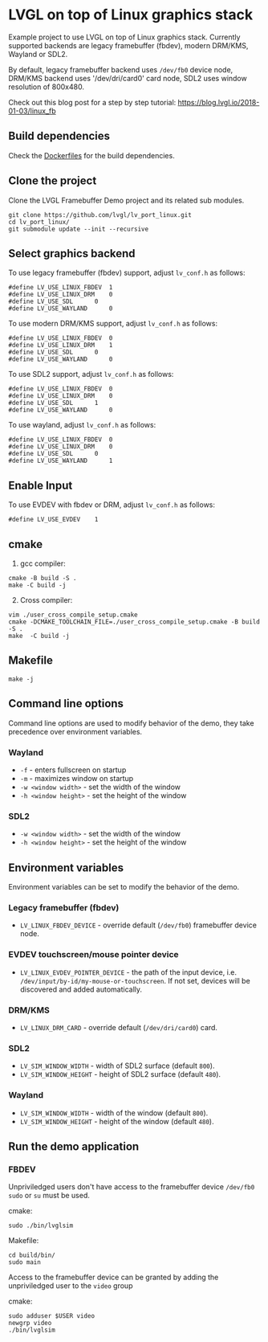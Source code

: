 # LVGL on top of Linux graphics stack

Example project to use LVGL on top of Linux graphics stack.
Currently supported backends are legacy framebuffer
(fbdev), modern DRM/KMS, Wayland or SDL2.

By default, legacy framebuffer backend uses `/dev/fb0` device node,
DRM/KMS backend uses '/dev/dri/card0' card node, SDL2 uses window
resolution of 800x480.

Check out this blog post for a step by step tutorial:
https://blog.lvgl.io/2018-01-03/linux_fb

## Build dependencies
Check the [Dockerfiles](docker/) for the build dependencies.  

## Clone the project

Clone the LVGL Framebuffer Demo project and its related sub modules.

```
git clone https://github.com/lvgl/lv_port_linux.git
cd lv_port_linux/
git submodule update --init --recursive
```

## Select graphics backend

To use legacy framebuffer (fbdev) support, adjust `lv_conf.h` as follows:
```
#define LV_USE_LINUX_FBDEV	1
#define LV_USE_LINUX_DRM	0
#define LV_USE_SDL		0
#define LV_USE_WAYLAND		0
```

To use modern DRM/KMS support, adjust `lv_conf.h` as follows:
```
#define LV_USE_LINUX_FBDEV	0
#define LV_USE_LINUX_DRM	1
#define LV_USE_SDL		0
#define LV_USE_WAYLAND		0
```

To use SDL2 support, adjust `lv_conf.h` as follows:
```
#define LV_USE_LINUX_FBDEV	0
#define LV_USE_LINUX_DRM	0
#define LV_USE_SDL		1
#define LV_USE_WAYLAND		0
```


To use wayland, adjust `lv_conf.h` as follows:
```
#define LV_USE_LINUX_FBDEV	0
#define LV_USE_LINUX_DRM	0
#define LV_USE_SDL		0
#define LV_USE_WAYLAND		1
```

## Enable Input

To use EVDEV with fbdev or DRM, adjust `lv_conf.h` as follows:
```
#define LV_USE_EVDEV	1
```


## cmake

1. gcc compiler:

```
cmake -B build -S .
make -C build -j
```
2. Cross compiler:

```
vim ./user_cross_compile_setup.cmake
cmake -DCMAKE_TOOLCHAIN_FILE=./user_cross_compile_setup.cmake -B build -S .
make  -C build -j
```

## Makefile

```
make -j
```

## Command line options

Command line options are used to modify behavior of the demo, they take precedence over environment variables.

### Wayland

- `-f` - enters fullscreen on startup
- `-m` - maximizes window on startup
- `-w <window width>` - set the width of the window
- `-h <window height>` - set the height of the window

### SDL2

- `-w <window width>` - set the width of the window
- `-h <window height>` - set the height of the window

## Environment variables

Environment variables can be set to modify the behavior of the demo.

### Legacy framebuffer (fbdev)

- `LV_LINUX_FBDEV_DEVICE` - override default (`/dev/fb0`) framebuffer device node.


### EVDEV touchscreen/mouse pointer device

- `LV_LINUX_EVDEV_POINTER_DEVICE` - the path of the input device, i.e.
  `/dev/input/by-id/my-mouse-or-touchscreen`. If not set, devices will
  be discovered and added automatically.

### DRM/KMS

- `LV_LINUX_DRM_CARD` - override default (`/dev/dri/card0`) card.

### SDL2

- `LV_SIM_WINDOW_WIDTH` - width of SDL2 surface (default `800`).
- `LV_SIM_WINDOW_HEIGHT` - height of SDL2 surface (default `480`).

### Wayland

- `LV_SIM_WINDOW_WIDTH` - width of the window (default `800`).
- `LV_SIM_WINDOW_HEIGHT` - height of the window (default `480`).


## Run the demo application

### FBDEV

Unpriviledged users don't have access to the framebuffer device `/dev/fb0`
`sudo` or `su` must be used.

cmake:
```
sudo ./bin/lvglsim
```

Makefile:
```
cd build/bin/
sudo main
```

Access to the framebuffer device can be granted by adding the unpriviledged user to the `video` group

cmake:
```
sudo adduser $USER video
newgrp video
./bin/lvglsim
```

